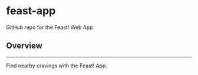 # feast-app

GitHub repo for the Feast! Web App

## Overview
---

Find nearby cravings with the Feast! App.
